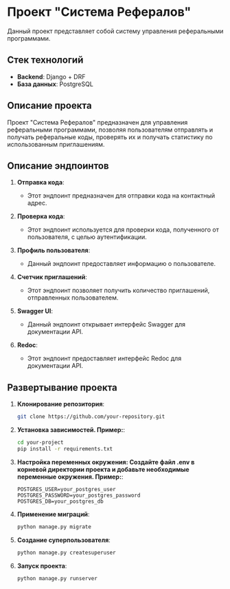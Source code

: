 # Проект "Система Рефералов"

Данный проект представляет собой систему управления реферальными программами.

## Стек технологий

- **Backend**: Django + DRF
- **База данных**: PostgreSQL


## Описание проекта

Проект "Система Рефералов" предназначен для управления реферальными программами, позволяя пользователям отправлять и получать реферальные коды, проверять их и получать статистику по использованным приглашениям.

## Описание эндпоинтов

1. **Отправка кода**:
   - Этот эндпоинт предназначен для отправки кода на контактный адрес.
   
2. **Проверка кода**:
   - Этот эндпоинт используется для проверки кода, полученного от пользователя, с целью аутентификации.
   
3. **Профиль пользователя**:
   - Данный эндпоинт предоставляет информацию о пользователе.

4. **Счетчик приглашений**:
   - Этот эндпоинт позволяет получить количество приглашений, отправленных пользователем.

5. **Swagger UI**:
   - Данный эндпоинт открывает интерфейс Swagger для документации API.

6. **Redoc**:
   - Этот эндпоинт предоставляет интерфейс Redoc для документации API.



## Развертывание проекта

1. **Клонирование репозитория**:
   ```bash
   git clone https://github.com/your-repository.git
2. **Установка зависимостей. Пример:**:
   ```bash
   cd your-project
   pip install -r requirements.txt
3. **Настройка переменных окружения: Создайте файл .env в корневой директории проекта и добавьте необходимые переменные окружения. Пример:**:
   ```env
   POSTGRES_USER=your_postgres_user
   POSTGRES_PASSWORD=your_postgres_password
   POSTGRES_DB=your_postgres_db
4. **Применение миграций**:
   ```bash
   python manage.py migrate
5. **Создание суперпользователя**:
   ```bash
   python manage.py createsuperuser

6. **Запуск проекта**:
   ```bash
   python manage.py runserver

